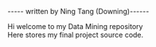 ----- written by Ning Tang (Downing)------

Hi welcome to my Data Mining repository\
Here stores my final project source code.
